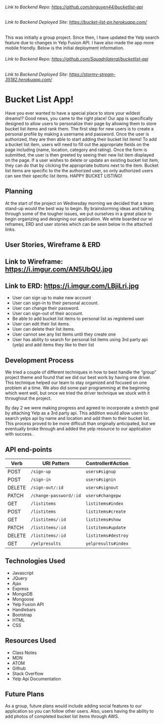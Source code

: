 ###### Link to Backend Repo: https://github.com/pnguyen44/bucketlist-api
###### Link to Backend Deployed Site: https://bucket-list-pn.herokuapp.com/

This was initially a group project. Since then, I have updated the Yelp search feature due to changes in Yelp Fusion API. I have also made the app more mobile friendly.  Below is the initial deployment information.

###### Link to Backend Repo: https://github.com/Squadrilateral/bucketlist-api
###### Link to Backend Deployed Site: https://stormy-stream-35182.herokuapp.com/

# Bucket List App!

Have you ever wanted to have a special place to store your wildest dreams!? Good news, you came to the right place! Our app is specifically designed to allow users to personalize their page by allowing them to store bucket list items and rank them. The first step for new users is to create a personal profile by making a username and password. Once the user is authorized, they are then able to start adding their bucket list items! To add a bucket list item, users will need to fill out the appropriate fields on the page including (name, location, category and rating). Once the form is submitted, the user is then greeted by seeing their new list item displayed on the page. If a user wishes to delete or update an existing bucket list item, they can do that by clicking the appropriate buttons next to the item. Bucket list items are specific to the the authorized user, so only authorized users can see their specific list items. HAPPY BUCKET LISTING!

## Planning

At the start of the project on Wednesday morning we decided that a team stand-up would the best way to begin. By brainstorming ideas and talking through some of the tougher issues, we put ourselves in a great place to begin organizing and designing our application. We white boarded our wi reframes, ERD and user stories which can be seen below in the attached links.

## User Stories, Wireframe & ERD

## Link to Wireframe: https://i.imgur.com/AN5UbQU.jpg
## Link to ERD: https://i.imgur.com/LBjiLri.jpg

- User can sign up to make new account
- User can sign-in to their personal account.
- User can change their password.
- User can sign-out of their account.
- Be able to add bucket list items to personal list as registered user
- User can edit their list items.
- User can delete their list items.
- User cannot see any list items until they create one
- User has ability to search for personal list items using 3rd party api (yelp) and add items they like to their list

## Development Process

We tried a couple of different techniques in how to best handle the “group” project theme and found that we did our best work by having one driver. This technique helped our team to stay organized and focused on one problem at a time. We also did some pair programming at the beginning which went well, but once we tried the driver technique we stuck with it throughout the project.

By day 2 we were making progress and agreed to incorporate a stretch goal by attaching Yelp as a 3rd party api. This addition would allow users to search yelps api by name and location and add them to their bucket list. This process proved to be more difficult than originally anticipated, but we eventually broke through and added the yelp resource to our application with success.

## API end-points

| Verb   | URI Pattern            | Controller#Action |
|--------|------------------------|-------------------|
| POST   | `/sign-up`             | `users#signup`    |
| POST   | `/sign-in`             | `users#signin`    |
| DELETE | `/sign-out/:id`        | `users#signout`   |
| PATCH  | `/change-password/:id` | `users#changepw`  |
| GET    | `/listitems`           | `listitems#index` |
| POST   | `/listitems`           | `listitems#create`|
| GET    | `/listitems/:id`       | `listitems#show`  |
| PATCH  | `/listitems/:id`       | `listitems#update`|
| DELETE | `/listitems/:id`       | `listitems#destroy` |
| GET    | `/yelpresults`         | `yelpresults#index` |

## Technologies Used

- Javascript
- JQuery
- Ajax
- Express
- MongoDB
- Mongoose
- Yelp Fusion API
- Handlebars
- Bootstrap
- HTML
- CSS


## Resources Used

- Class Notes
- MDN
- ATOM
- Github
- Stack Overflow
- Yelp Api Documentation

## Future Plans

As a group, future plans would include adding social features to our application
so you can follow other users. Also, users having the ability to add photos of completed bucket list items through AWS.
